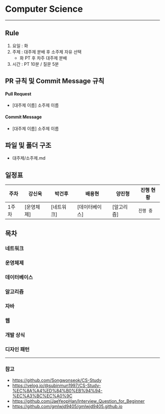 # Computer Science

------------------------------------------------------------------------

## Rule
1. 요일 : 화
2. 주제 : 대주제 분배 후 소주제 자유 선택
   - 화 PT 후 차주 대주제 분배
3. 시간 : PT 10분 / 질문 5분

## PR 규칙 및 Commit Message 규칙

#### Pull Request
- [대주제 이름] 소주제 이름

#### Commit Message
- [대주제 이름] 소주제 이름

## 파일 및 폴더 구조

- 대주제/소주제.md

## 일정표

| **주차** | **강신욱** | **박건후** | **배용현**  | **양진형** | **진행 현황** |
|--------|---------|---------|----------|---------|-----------|
| 1주차    | [운영체제]  | [네트워크]  | [데이터베이스] | [알고리즘]  | `진행 중`    |

## 목차

### 네트워크

### 운영체제

### 데이터베이스

### 알고리즘

### 자바

### 웹

### 개발 상식

### 디자인 패턴

------------------------------------------------------------------------

### 참고
- https://github.com/Songwonseok/CS-Study
- https://velog.io/@subinmun1997/CS-Study-%EC%8A%A4%ED%84%B0%EB%94%94-%EC%A3%BC%EC%A0%9C
- https://github.com/JaeYeopHan/Interview_Question_for_Beginner
- https://github.com/gmlwjd9405/gmlwjd9405.github.io